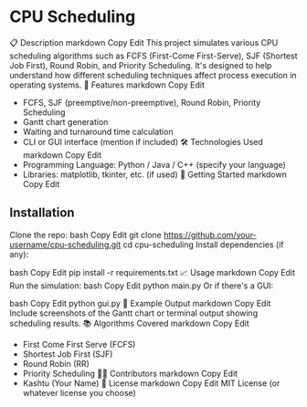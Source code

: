 # CPU Scheduling
📋 Description
markdown
Copy
Edit
This project simulates various CPU scheduling algorithms such as FCFS (First-Come First-Serve), SJF (Shortest Job First), Round Robin, and Priority Scheduling. It's designed to help understand how different scheduling techniques affect process execution in operating systems.
🎯 Features
markdown
Copy
Edit
- FCFS, SJF (preemptive/non-preemptive), Round Robin, Priority Scheduling
- Gantt chart generation
- Waiting and turnaround time calculation
- CLI or GUI interface (mention if included)
🛠️ Technologies Used
markdown
Copy
Edit
- Programming Language: Python / Java / C++ (specify your language)
- Libraries: matplotlib, tkinter, etc. (if used)
🚀 Getting Started
markdown
Copy
Edit
## Installation
Clone the repo:
bash
Copy
Edit
git clone https://github.com/your-username/cpu-scheduling.git
cd cpu-scheduling
Install dependencies (if any):

bash
Copy
Edit
pip install -r requirements.txt
📈 Usage
markdown
Copy
Edit
Run the simulation:
bash
Copy
Edit
python main.py
Or if there's a GUI:

bash
Copy
Edit
python gui.py
🧪 Example Output
markdown
Copy
Edit
Include screenshots of the Gantt chart or terminal output showing scheduling results.
📚 Algorithms Covered
markdown
Copy
Edit
- First Come First Serve (FCFS)
- Shortest Job First (SJF)
- Round Robin (RR)
- Priority Scheduling
👨‍💻 Contributors
markdown
Copy
Edit
- Kashtu (Your Name)
📄 License
markdown
Copy
Edit
MIT License (or whatever license you choose)
